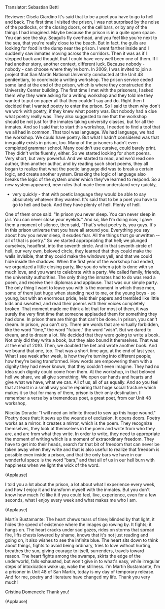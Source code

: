 

Translator: Sebastian Betti

Reviewer: Gisela Giardino
It&#39;s said that to be a poet
you have to go to hell and back.
The first time I visited the prison,
I was not surprised by the noise
of the padlocks,
or the closing doors,
or the cell bars,
or by any of the things
I had imagined.
Maybe because the prison
is in a quite open space.
You can see the sky.
Seagulls fly overhead,
and you feel like you&#39;re next to the sea,
that you&#39;re really close to the beach.
But in fact, the gulls are looking
for food in the dump near the prison.
I went farther inside and I suddenly saw
inmates moving across the corridors.
Then it was as if I stepped back
and thought
that I could have very well been
one of them.
If I had another story,
another context, different luck.
Because nobody - nobody -
can choose where they&#39;re born.
In 2009, I was invited to join a project
that San Martín National University
conducted at the Unit 48 penitentiary,
to coordinate a writing workshop.
The prison service ceded some land
at the end of the prison,
which is where they constructed
the University Center building.
The first time I met with the prisoners,
I asked them why they were asking
for a writing workshop
and they told me they wanted 
to put on paper
all that they couldn&#39;t say and do.
Right then I decided that I wanted poetry
to enter the prison.
So I said to them
why don&#39;t we work with poetry,
if they knew what poetry was.
But nobody had a clue
what poetry really was.
They also suggested to me
that the workshop should be
not just for the inmates
taking university classes, 
but for all the inmates.
And so I said
that to start this workshop,
I needed to find a tool
that we all had in common.
That tool was language.
We had language, we had the workshop.
We could have poetry.
But what I hadn&#39;t considered
was that inequality exists in prison, too.
Many of the prisoners hadn&#39;t even
completed grammar school.
Many couldn&#39;t use cursive,
could barely print.
They didn&#39;t write fluently, either.
So we started looking for short poems.
Very short, but very powerful.
And we started to read, and we&#39;d read
one author, then another author,
and by reading such short poems,
they all began to realize
that what the poetic language did
was to break a certain logic,
and create another system.
Breaking the logic of language
also breaks the logic of the system
under which they&#39;ve learned to respond.
So a new system appeared,
new rules that made them
understand very quickly,
- very quickly -
that with poetic language
they would be able to say
absolutely whatever they wanted.
It&#39;s said that to be a poet
you have to go to hell and back.
And they have plenty of hell.
Plenty of hell.

One of them once said:
&quot;In prison you never sleep.
You can never sleep in jail.
You can never close your eyelids.&quot;
And so, like I’m doing now,
I gave them a moment of silence,
then said,
“That&#39;s what poetry is, you guys.
It&#39;s in this prison universe
that you have all around you.
Everything you say
about how you never sleep,
it exudes fear.
All the things that go unwritten --
all of that is poetry.&quot;
So we started appropriating that hell;
we plunged ourselves, headfirst,
into the seventh circle.
And in that seventh circle of hell,
our very own, beloved circle,
they learned that they could
make the walls invisible,
that they could make the windows yell,
and that we could hide inside the shadows.
When the first year
of the workshop had ended,
we organized a little closing party,
like you do when a job is done
with so much love,
and you want to celebrate with a party.
We called family, friends, 
the university authorities.
The only thing the inmates
had to do was read a poem,
and receive their diplomas and applause.
That was our simple party.
The only thing I want to leave you with
is the moment in which those men,
some of them just huge
when standing next to me,
or the young boys - so young,
but with an enormous pride,
held their papers and trembled
like little kids and sweated,
and read their poems with their
voices completely broken.
That moment made me think a lot
that for most of them,
it was surely the very first time
that someone applauded them
for something they had done.
In prison there are things
that can&#39;t be done.
In prison, you can&#39;t dream.
In prison, you can&#39;t cry.
There are words that are virtually
forbidden, like the word &quot;time,&quot;
the word &quot;future,&quot; the word &quot;wish&quot;.
But we dared to dream, and to dream a lot.
We decided
that they were going to write a book.
Not only did they write a book,
but they also bound it themselves.
That was at the end of 2010.
Then, we doubled the bet
and wrote another book.
And we bound that one, too.
That was a short time ago,
at the end of last year.
What I see week after week,
is how they&#39;re turning
into different people;
how they&#39;re being transformed.
How words are empowering them
with a dignity they had never known,
that they couldn&#39;t even imagine.
They had no idea such dignity
could come from them.
At the workshop, in that beloved hell
we share, we all give something.
We open our hands and hearts and give
what we have, what we can.
All of us;
all of us equally.
And so you feel that at least
in a small way
you&#39;re repairing
that huge social fracture
which makes it so that for many of them,
prison is their only destination.
I remember a verse
by a tremendous poet, a great poet,
from our Unit 48 workshop,

Nicolás Dorado:
&quot;I will need an infinite thread
to sew up this huge wound.&quot;
Poetry does that; it sews up
the wounds of exclusion.
It opens doors. 
Poetry works as a mirror.
It creates a mirror, which is the poem.
They recognize themselves,
they look at themselves in the poem
and write from who they are,
and are from what they write.
In order to write,
they need to appropriate
the moment of writing
which is a moment
of extraordinary freedom.
They have to get into their heads,
search for that bit of freedom
that can never be taken away
when they write
and that is also useful
to realize that freedom is possible
even inside a prison,
and that the only bars we have
in our wonderful space
is the word &quot;bars,&quot;
and that all of us in our hell
burn with happiness
when we light the wick of the word.

(Applause)

I told you a lot about the prison,
a lot about what I experience
every week, and how I enjoy it
and transform myself with the inmates.
But you don&#39;t know how much I&#39;d like it
if you could feel, live, experience,
even for a few seconds,
what I enjoy every week
and what makes me who I am.

(Applause)


Martín Bustamante: 
The heart chews tears of time;
blinded by that light,
it hides the speed of existence
where the images go rowing by.
It fights; it hangs on.
The heart cracks under sad gazes,
rides on storms that spread fire,
lifts chests lowered by shame,
knows that it&#39;s not just reading
and going on,
it also wishes to see the infinite blue.
The heart sits down to think about things,
fights to avoid being ordinary,
tries to love without hurting,
breathes the sun,
giving courage to itself,
surrenders, travels toward reason.
The heart fights among the swamps,
skirts the edge of the underworld,
falls exhausted, but won&#39;t give in
to what&#39;s easy,
while irregular steps of intoxication
wake up,
wake the stillness.
I&#39;m Martín Bustamante,
I&#39;m a prisoner in Unit 48 of San Martín,
today is my day of temporary release.
And for me, poetry and literature
have changed my life.
Thank you very much!

Cristina Domenech: Thank you!

(Applause)

